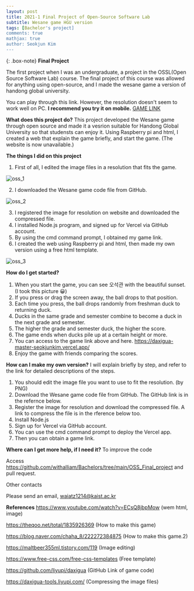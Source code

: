 ```yaml
---
layout: post
title: 2021-1 Final Project of Open-Source Software Lab
subtitle: Wesane game HGU version
tags: [Bachelor's project]
comments: true
mathjax: true
author: Seokjun Kim
---
```


{: .box-note}
**Final Project**

The first project when I was an undergraduate, a project in the OSSL(Open Source Software Lab) course. The final project of this course was allowed for anything using open-source, and I made the wesane game a version of handong global university.

You can play through this link. However, the resolution doesn't seem to work well on PC. **I recommend you try it on mobile.** [GAME LINK](https://daxigua-master-seokjunkim.vercel.app/)

**What does this project do?**
This project developed the Wesane game through open source and made it a vesrion suitable for Handong Global University so that studensts can enjoy it. Using Raspberry pi and html, I created a web that explain the game briefly, and start the game. (The website is now unavailable.)

**The things I did on this project**
1. First of all, I edited the image files in a resolution that fits the game.

![oss_1](https://withalliam.github.io/assets/img/oss_1.png)

2. I downloaded the Wesane game code file from GitHub.

![oss_2](https://withalliam.github.io/assets/img/oss_2.png)

3. I registered the image for resolution on website and downloaded the compressed file.
4. I installed Node.js program, and signed up for Vercel via GitHub account.
5. By using the cmd command prompt, I obtained my game link.
6. I created the web using Raspberry pi and html, then made my own version using a free html template.

![oss_3](https://withalliam.github.io/assets/img/oss_3.png)

**How do I get started?**

1. When you start the game, you can see 오석관 with the beautiful sunset. (I took this picture 😀)
2. If you press or drag the screen away, the ball drops to that position.
3. Each time you press, the ball drops randomly from freshman duck to returning duck.
4. Ducks in the same grade and semester combine to become a duck in the next grade and semester.
5. The higher the grade and semester duck, the higher the score.
6. The game ends when ducks pile up at a certain height or more.
7. You can access to the game link above and here. https://daxigua-master-seokjunkim.vercel.app/
8. Enjoy the game with friends comparing the scores.

**How can I make my own version?**
I will explain briefly by step, and refer to the link for detailed descriptions of the steps.

1. You should edit the image file you want to use to fit the resolution. (by PNG)
2. Download the Wesane game code file from GitHub. The GitHub link is in the refernce below.
3. Register the image for resolution and download the compressed file. A link to compress the file is in the rference below too.
4. Install Node.js
5. Sign up for Vercel via GitHub account.
6. You can use the cmd command prompt to deploy the Vercel app.
7. Then you can obtain a game link.

**Where can I get more help, if I need it?**
To improve the code

Access https://github.com/withalliam/Bachelors/tree/main/OSS_Final_project and pull request.

Other contacts

Please send an email, waiatz1214@kaist.ac.kr

**References**
https://www.youtube.com/watch?v=ECsQ8jbpMow (wem html, image)

https://theqoo.net/total/1835926369 (How to make this game)

https://blog.naver.com/chaha_8/222272384875 (How to make this game.2)

https://maltbeer355ml.tistory.com/119 (Image editing)

https://www.free-css.com/free-css-templates (Free template)

https://github.com/liyupi/daxigua (GitHub Link of game code)

https://daxigua-tools.liyupi.com/ (Compressing the image files)